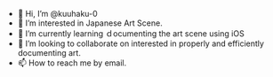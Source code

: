 - 👋 Hi, I’m @kuuhaku-0
- 👀 I’m interested in Japanese Art Scene.
- 🌱 I’m currently learning ｄocumenting the art scene using iOS
- 💞️ I’m looking to collaborate on interested in properly and efficiently documenting art.
- 📫 How to reach me by email.


<!---
kuuhaku-0/kuuhaku-0 is a ✨ special ✨ repository because its `README.md` (this file) appears on your GitHub profile.
You can click the Preview link to take a look at your changes.
--->
